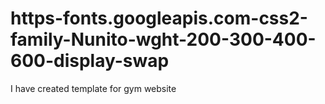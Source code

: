 # https-fonts.googleapis.com-css2-family-Nunito-wght-200-300-400-600-display-swap
I have created template for gym website 

